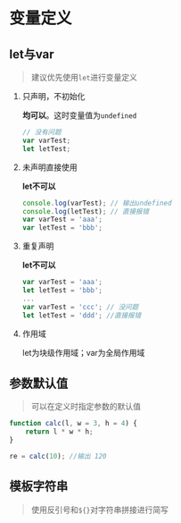 # 变量定义



## let与var

> 建议优先使用`let`进行变量定义

1. 只声明，不初始化

   **均可以**。这时变量值为`undefined`

   ```javascript
   // 没有问题
   var varTest;
   let letTest;
   ```

2. 未声明直接使用

   **let不可以**

   ```javascript
   console.log(varTest); // 输出undefined
   console.log(letTest); // 直接报错
   var varTest = 'aaa';
   var letTest = 'bbb';
   ```

3. 重复声明

   **let不可以**

   ```javascript
   var varTest = 'aaa';
   let letTest = 'bbb';
   ...
   var varTest = 'ccc'; // 没问题
   let letTest = 'ddd'; //直接报错
   ```

4. 作用域

   let为块级作用域；var为全局作用域

## 参数默认值

> 可以在定义时指定参数的默认值

```javascript
function calc(l, w = 3, h = 4) {
    return l * w * h;
}

re = calc(10); //输出 120
```



## 模板字符串

> 使用反引号和`${}`对字符串拼接进行简写